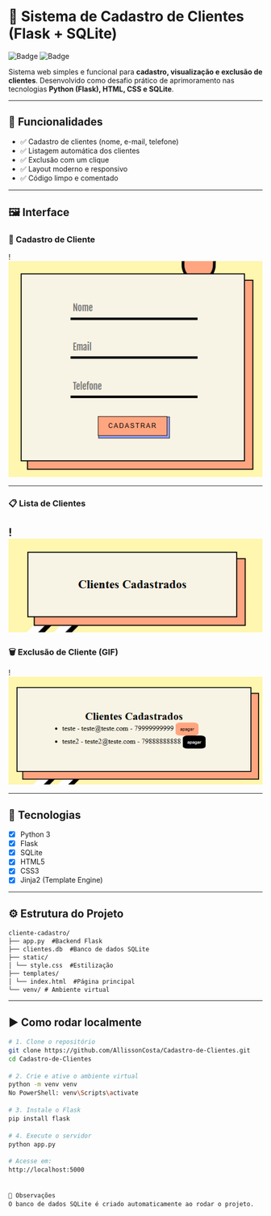 # 🧾 Sistema de Cadastro de Clientes (Flask + SQLite)

![Badge](https://img.shields.io/badge/Python-Flask-blue?style=flat-square)
![Badge](https://img.shields.io/badge/Status-Completo-brightgreen?style=flat-square)

Sistema web simples e funcional para **cadastro, visualização e exclusão de clientes**. Desenvolvido como desafio prático de aprimoramento nas tecnologias **Python (Flask), HTML, CSS e SQLite**.

---

## 🎯 Funcionalidades

- ✅ Cadastro de clientes (nome, e-mail, telefone)
- ✅ Listagem automática dos clientes
- ✅ Exclusão com um clique
- ✅ Layout moderno e responsivo
- ✅ Código limpo e comentado

---

## 🖼️ Interface

### 🧾 Cadastro de Cliente

!<img src="./image/dados.png" alt="Formulário de cadastro">

---

### 📋 Lista de Clientes

!<img src="./image/lista.png" alt="Lista de clientes">
---

### 🗑️ Exclusão de Cliente (GIF)

!<img src="./image/apagar.png" alt="Excluindo cliente">

---

## 🧠 Tecnologias

- [x] Python 3  
- [x] Flask  
- [x] SQLite  
- [x] HTML5  
- [x] CSS3  
- [x] Jinja2 (Template Engine)

---

## ⚙️ Estrutura do Projeto
```
cliente-cadastro/
├── app.py  #Backend Flask
├── clientes.db  #Banco de dados SQLite
├── static/
│ └── style.css  #Estilização
├── templates/
│ └── index.html  #Página principal
└── venv/ # Ambiente virtual
```

---

## ▶️ Como rodar localmente

```bash
# 1. Clone o repositório
git clone https://github.com/AllissonCosta/Cadastro-de-Clientes.git
cd Cadastro-de-Clientes

# 2. Crie e ative o ambiente virtual
python -m venv venv
No PowerShell: venv\Scripts\activate

# 3. Instale o Flask
pip install flask

# 4. Execute o servidor
python app.py

# Acesse em:
http://localhost:5000


📌 Observações
O banco de dados SQLite é criado automaticamente ao rodar o projeto.
